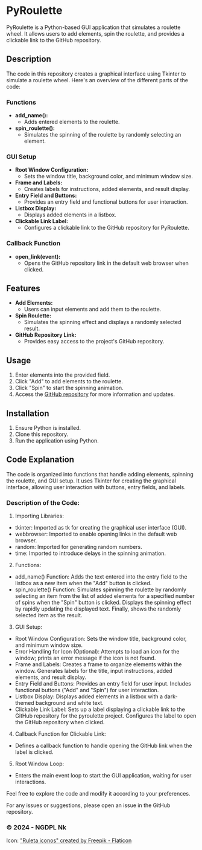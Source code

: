 # PyRoulette

PyRoulette is a Python-based GUI application that simulates a roulette wheel. It allows users to add elements, spin the roulette, and provides a clickable link to the GitHub repository.

## Description

The code in this repository creates a graphical interface using Tkinter to simulate a roulette wheel. Here's an overview of the different parts of the code:

### Functions

- **add_name():**
  - Adds entered elements to the roulette.
- **spin_roulette():**
  - Simulates the spinning of the roulette by randomly selecting an element.

### GUI Setup

- **Root Window Configuration:** 
  - Sets the window title, background color, and minimum window size.
- **Frame and Labels:** 
  - Creates labels for instructions, added elements, and result display.
- **Entry Field and Buttons:** 
  - Provides an entry field and functional buttons for user interaction.
- **Listbox Display:** 
  - Displays added elements in a listbox.
- **Clickable Link Label:** 
  - Configures a clickable link to the GitHub repository for PyRoulette.

### Callback Function

- **open_link(event):**
  - Opens the GitHub repository link in the default web browser when clicked.

## Features

- **Add Elements:** 
  - Users can input elements and add them to the roulette.
- **Spin Roulette:** 
  - Simulates the spinning effect and displays a randomly selected result.
- **GitHub Repository Link:** 
  - Provides easy access to the project's GitHub repository.

## Usage

1. Enter elements into the provided field.
2. Click "Add" to add elements to the roulette.
3. Click "Spin" to start the spinning animation.
4. Access the [GitHub repository](https://www.github.com/ngdplnk/pyroulette) for more information and updates.

## Installation

1. Ensure Python is installed.
2. Clone this repository.
3. Run the application using Python.

## Code Explanation

The code is organized into functions that handle adding elements, spinning the roulette, and GUI setup. It uses Tkinter for creating the graphical interface, allowing user interaction with buttons, entry fields, and labels.

### Description of the Code:
1. Importing Libraries:
  - tkinter: Imported as tk for creating the graphical user interface (GUI).
  - webbrowser: Imported to enable opening links in the default web browser.
  - random: Imported for generating random numbers.
  - time: Imported to introduce delays in the spinning animation.
2. Functions:
  - add_name() Function: Adds the text entered into the entry field to the listbox as a new item when the "Add" button is clicked.
  - spin_roulette() Function: Simulates spinning the roulette by randomly selecting an item from the list of added elements for a specified number of spins when the "Spin" button is clicked. Displays the spinning effect by rapidly updating the displayed text. Finally, shows the randomly selected item as the result.
3. GUI Setup:
  - Root Window Configuration: Sets the window title, background color, and minimum window size.
  - Error Handling for Icon (Optional): Attempts to load an icon for the window; prints an error message if the icon is not found.
  - Frame and Labels: Creates a frame to organize elements within the window. Generates labels for the title, input instructions, added elements, and result display.
  - Entry Field and Buttons: Provides an entry field for user input. Includes functional buttons ("Add" and "Spin") for user interaction.
  - Listbox Display: Displays added elements in a listbox with a dark-themed background and white text.
  - Clickable Link Label: Sets up a label displaying a clickable link to the GitHub repository for the pyroulette project. Configures the label to open the GitHub repository when clicked.
4. Callback Function for Clickable Link:
  - Defines a callback function to handle opening the GitHub link when the label is clicked.
5. Root Window Loop:
  - Enters the main event loop to start the GUI application, waiting for user interactions.

Feel free to explore the code and modify it according to your preferences.

For any issues or suggestions, please open an issue in the GitHub repository.

### © 2024 - NGDPL Nk
Icon: <a href="https://www.flaticon.es/iconos-gratis/ruleta" title="ruleta iconos">"Ruleta iconos" created by Freepik - Flaticon</a>
